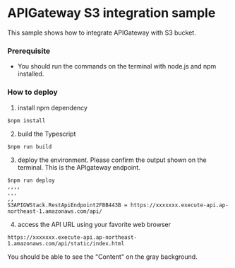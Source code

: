 # APIGateway S3 integration sample

This sample shows how to integrate APIGateway with S3 bucket. 

### Prerequisite
* You should run the commands on the terminal with node.js and npm installed.

### How to deploy

1. install npm dependency

```
$npm install 
```

2. build the Typescript

```
$npm run build
```

3. deploy the environment. Please confirm the output shown on the terminal. This is the APIgateway endpoint.

```
$npm run deploy
,,,,
,,,
,,
S3APIGWStack.RestApiEndpoint2FBB443B = https://xxxxxxx.execute-api.ap-northeast-1.amazonaws.com/api/
```

4. access the API URL using your favorite web browser

`
https://xxxxxxx.execute-api.ap-northeast-1.amazonaws.com/api/static/index.html
`

You should be able to see the "Content" on the gray background.
